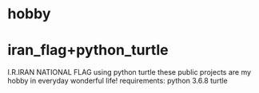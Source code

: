 # hobby
# iran_flag+python_turtle 
I.R.IRAN NATIONAL FLAG using python turtle
these public projects are my hobby in everyday wonderful life!
requirements:
python 3.6.8
turtle
